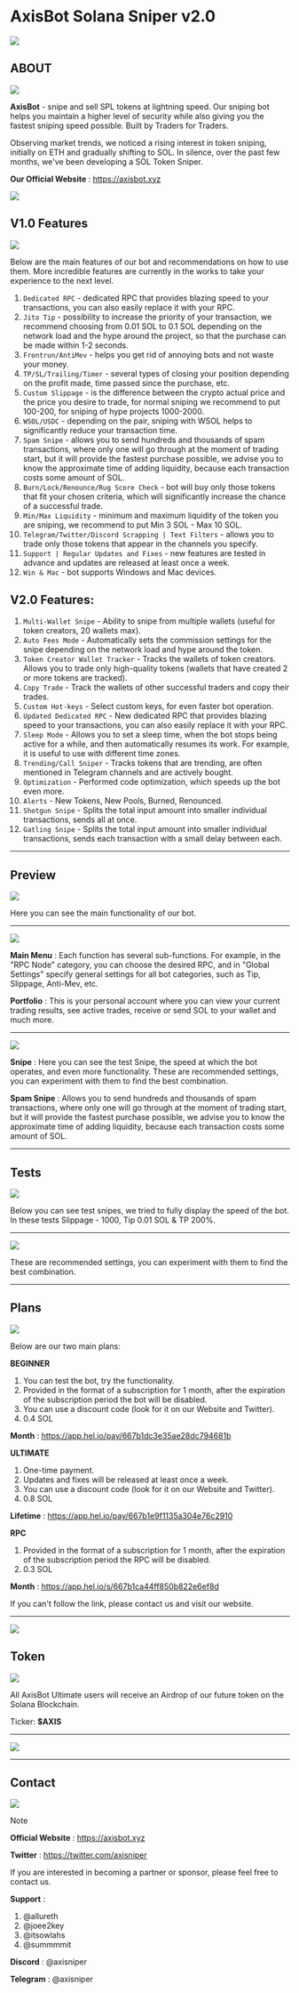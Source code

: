 # AxisBot Solana Sniper v2.0 

![](banner.png)

## ABOUT

![](line.gif)

**AxisBot** - snipe and sell SPL tokens at lightning speed. Our sniping bot helps you maintain a higher level of security while also giving you the fastest sniping speed possible. Built by Traders for Traders.

Observing market trends, we noticed a rising interest in token sniping, initially on ETH and gradually shifting to SOL. In silence, over the past few months, we've been developing a SOL Token Sniper.

**Our Official Website** : https://axisbot.xyz


![](macsite.png)

## V1.0 Features

![](line.gif)

Below are the main features of our bot and recommendations on how to use them. 
More incredible features are currently in the works to take your experience to the next level.

1. `Dedicated RPC` - dedicated RPC that provides blazing speed to your transactions, you can also easily replace it with your RPC.
2. `Jito Tip` - possibility to increase the priority of your transaction, we recommend choosing from 0.01 SOL to 0.1 SOL depending on the network load and the hype around the project, so that the purchase can be made within 1-2 seconds.
3. `Frontrun/AntiMev` - helps you get rid of annoying bots and not waste your money.
4. `TP/SL/Trailing/Timer` - several types of closing your position depending on the profit made, time passed since the purchase, etc.
5. `Custom Slippage` - is the difference between the crypto actual price and the price you desire to trade, for normal sniping we recommend to put 100-200, for sniping of hype projects 1000-2000.
6. `WSOL/USDC` - depending on the pair, sniping with WSOL helps to significantly reduce your transaction time.
7. `Spam Snipe` - allows you to send hundreds and thousands of spam transactions, where only one will go through at the moment of trading start, but it will provide the fastest purchase possible, we advise you to know the approximate time of adding liquidity, because each transaction costs some amount of SOL.
8. `Burn/Lock/Renounce/Rug Score Check` - bot will buy only those tokens that fit your chosen criteria, which will significantly increase the chance of a successful trade.
9. `Min/Max Liquidity` - minimum and maximum liquidity of the token you are sniping, we recommend to put Min 3 SOL - Max 10 SOL.
10. `Telegram/Twitter/Discord Scrapping | Text Filters` - allows you to trade only those tokens that appear in the channels you specify.
11. `Support | Regular Updates and Fixes` - new features are tested in advance and updates are released at least once a week.
12. `Win & Mac` - bot supports Windows and Mac devices.

## V2.0 Features:

1. `Multi-Wallet Snipe` - Ability to snipe from multiple wallets (useful for token creators, 20 wallets max).
2. `Auto Fees Mode` - Automatically sets the commission settings for the snipe depending on the network load and hype around the token.
3. `Token Creator Wallet Tracker` - Tracks the wallets of token creators. Allows you to trade only high-quality tokens (wallets that have created 2 or more tokens are tracked).
4. `Copy Trade` - Track the wallets of other successful traders and copy their trades.
5. `Custom Hot-keys` - Select custom keys, for even faster bot operation.
6. `Updated Dedicated RPC` - New dedicated RPC that provides blazing speed to your transactions, you can also easily replace it with your RPC.
7. `Sleep Mode` - Allows you to set a sleep time, when the bot stops being active for a while, and then automatically resumes its work. For example, it is useful to use with different time zones.
8. `Trending/Call Sniper` - Tracks tokens that are trending, are often mentioned in Telegram channels and are actively bought.
9. `Optimization` - Performed code optimization, which speeds up the bot even more.
10. `Alerts` - New Tokens, New Pools, Burned, Renounced.
11. `Shotgun Snipe` - Splits the total input amount into smaller individual transactions, sends all at once.
12. `Gatling Snipe` - Splits the total input amount into smaller individual transactions, sends each transaction with a small delay between each.

----------------------------------

## Preview

![](line.gif)

Here you can see the main functionality of our bot.

----------------------------------

![](menuportfolio.png)

**Main Menu** : Each function has several sub-functions. For example, in the "RPC Node" category, you can choose the desired RPC, and in "Global Settings" specify general settings for all bot categories, such as Tip, Slippage, Anti-Mev, etc.

**Portfolio** : This is your personal account where you can view your current trading results, see active trades, receive or send SOL to your wallet and much more.

----------------------------------

![](snipespamsnipe.png)

**Snipe** : Here you can see the test Snipe, the speed at which the bot operates, and even more functionality.
These are recommended settings, you can experiment with them to find the best combination.

**Spam Snipe** : Allows you to send hundreds and thousands of spam transactions, where only one will go through at the moment of trading start, but it will provide the fastest purchase possible, we advise you to know the approximate time of adding liquidity, because each transaction costs some amount of SOL.

----------------------------------

## Tests

![](line.gif)

Below you can see test snipes, we tried to fully display the speed of the bot.
In these tests Slippage - 1000, Tip 0.01 SOL & TP 200%.

----------------------------------

![](tests.png)

These are recommended settings, you can experiment with them to find the best combination.

----------------------------------

## Plans

![](line.gif)

Below are our two main plans:

**BEGINNER**

1. You can test the bot, try the functionality.
2. Provided in the format of a subscription for 1 month, after the expiration of the subscription period the bot will be disabled.
3. You can use a discount code (look for it on our Website and Twitter).
4. 0.4 SOL

**Month** : https://app.hel.io/pay/667b1dc3e35ae28dc794681b

**ULTIMATE**

1. One-time payment.
2. Updates and fixes will be released at least once a week.
3. You can use a discount code (look for it on our Website and Twitter).
4. 0.8 SOL

**Lifetime** : https://app.hel.io/pay/667b1e9f1135a304e76c2910

**RPC**

1. Provided in the format of a subscription for 1 month, after the expiration of the subscription period the RPC will be disabled.
2. 0.3 SOL

**Month** : https://app.hel.io/s/667b1ca44ff850b822e6ef8d

If you can't follow the link, please contact us and visit our website.

----------------------------------

![](plans.png)

## Token

![](line.gif)

All AxisBot Ultimate users will receive an Airdrop of our future token on the Solana Blockchain.

Ticker: **$AXIS**

----------------------------------

![](mactoken.png)

----------------------------------

## Contact

![](line.gif)

> [!NOTE]
> **Official Website** : https://axisbot.xyz
>
>**Twitter** : https://twitter.com/axisniper
>
> If you are interested in becoming a partner or sponsor, please feel free to contact us.
> 
> **Support** :
> 
> 1. @allureth
> 2. @joee2key
> 3. @itsowlahs
> 4. @summmmit
>
> **Discord** : @axisniper
> 
> **Telegram** : @axisniper

